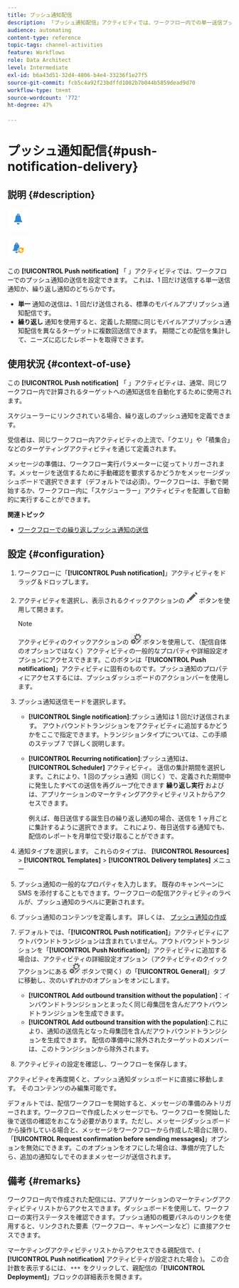 ```yaml
---
title: プッシュ通知配信
description: 「プッシュ通知配信」アクティビティでは、ワークフロー内での単一送信プッシュ通知または繰り返しプッシュ通知の送信を設定できます。
audience: automating
content-type: reference
topic-tags: channel-activities
feature: Workflows
role: Data Architect
level: Intermediate
exl-id: b6a43d51-32d4-4806-b4e4-33236f1e27f5
source-git-commit: fcb5c4a92f23bdffd1082b7b044b5859dead9d70
workflow-type: tm+mt
source-wordcount: '772'
ht-degree: 47%

---
```


# プッシュ通知配信{#push-notification-delivery}

## 説明 {#description}

![](assets/push.png)

![](assets/recurrentpush.png)

この **[!UICONTROL Push notification]** 「 」アクティビティでは、ワークフローでのプッシュ通知の送信を設定できます。 これは、1 回だけ送信する単一送信通知か、繰り返し通知のどちらかです。

* **単一** 通知の送信は、1 回だけ送信される、標準のモバイルアプリプッシュ通知配信です。
* **繰り返し** 通知を使用すると、定義した期間に同じモバイルアプリプッシュ通知配信を異なるターゲットに複数回送信できます。 期間ごとの配信を集計して、ニーズに応じたレポートを取得できます。

## 使用状況 {#context-of-use}

この **[!UICONTROL Push notification]** 「 」アクティビティは、通常、同じワークフロー内で計算されるターゲットへの通知送信を自動化するために使用されます。

スケジューラーにリンクされている場合、繰り返しのプッシュ通知を定義できます。

受信者は、同じワークフロー内アクティビティの上流で、「クエリ」や「積集合」などのターゲティングアクティビティを通じて定義されます。

メッセージの準備は、ワークフロー実行パラメーターに従ってトリガーされます。メッセージを送信するために手動確認を要求するかどうかをメッセージダッシュボードで選択できます（デフォルトでは必須）。ワークフローは、手動で開始するか、ワークフロー内に「スケジューラー」アクティビティを配置して自動的に実行することができます。

**関連トピック**

* [ワークフローでの繰り返しプッシュ通知の送信](../../automating/using/recurring-push-notifications.md)

## 設定 {#configuration}

1. ワークフローに「**[!UICONTROL Push notification]**」アクティビティをドラッグ＆ドロップします。
1. アクティビティを選択し、表示されるクイックアクションの ![](assets/edit_darkgrey-24px.png) ボタンを使用して開きます。

   >[!NOTE]
   >
   >アクティビティのクイックアクションの ![](assets/dlv_activity_params-24px.png) ボタンを使用して、（配信自体のオプションではなく）アクティビティの一般的なプロパティや詳細設定オプションにアクセスできます。このボタンは「**[!UICONTROL Push notification]**」アクティビティに固有のものです。プッシュ通知のプロパティにアクセスするには、プッシュダッシュボードのアクションバーを使用します。

1. プッシュ通知送信モードを選択します。

   * **[!UICONTROL Single notification]**:プッシュ通知は 1 回だけ送信されます。 アウトバウンドトランジションをアクティビティに追加するかどうかをここで指定できます。トランジションタイプについては、この手順のステップ 7 で詳しく説明します。
   * **[!UICONTROL Recurring notification]**:プッシュ通知は、 **[!UICONTROL Scheduler]** アクティビティ。 送信の集計期間を選択します。これにより、1 回のプッシュ通知（同じく）で、定義された期間中に発生したすべての送信を再グループ化できます **繰り返し実行** およびは、アプリケーションのマーケティングアクティビティリストからアクセスできます。

      例えば、毎日送信する誕生日の繰り返し通知の場合、送信を 1 ヶ月ごとに集計するように選択できます。 これにより、毎日送信する通知でも、配信のレポートを月単位で受け取ることができます。

1. 通知タイプを選択します。 これらのタイプは、 **[!UICONTROL Resources]** > **[!UICONTROL Templates]** > **[!UICONTROL Delivery templates]** メニュー
1. プッシュ通知の一般的なプロパティを入力します。 既存のキャンペーンに SMS を添付することもできます。ワークフローの配信アクティビティのラベルが、プッシュ通知のラベルに更新されます。
1. プッシュ通知のコンテンツを定義します。 詳しくは、 [プッシュ通知の作成](../../channels/using/preparing-and-sending-a-push-notification.md)
1. デフォルトでは、「**[!UICONTROL Push notification]**」アクティビティにアウトバウンドトランジションは含まれていません。アウトバウンドトランジションを「**[!UICONTROL Push Notification]**」アクティビティに追加する場合は、アクティビティの詳細設定オプション（アクティビティのクイックアクションにある ![](assets/dlv_activity_params-24px.png) ボタンで開く）の「**[!UICONTROL General]**」タブに移動し、次のいずれかのオプションをオンにします。

   * **[!UICONTROL Add outbound transition without the population]**：インバウンドトランジションとまったく同じ母集団を含んだアウトバウンドトランジションを生成できます。
   * **[!UICONTROL Add outbound transition with the population]**:これにより、通知の送信先となった母集団を含んだアウトバウンドトランジションを生成できます。 配信の準備中に除外されたターゲットのメンバーは、このトランジションから除外されます。

1. アクティビティの設定を確認し、ワークフローを保存します。

アクティビティを再度開くと、プッシュ通知ダッシュボードに直接に移動します。 そのコンテンツのみ編集可能です。

デフォルトでは、配信ワークフローを開始すると、メッセージの準備のみトリガーされます。ワークフローで作成したメッセージでも、ワークフローを開始した後で送信の確認をおこなう必要があります。ただし、メッセージダッシュボードから操作している場合と、メッセージをワークフローから作成した場合に限り、「**[!UICONTROL Request confirmation before sending messages]**」オプションを無効にできます。このオプションをオフにした場合は、準備が完了したら、追加の通知なしでそのままメッセージが送信されます。

## 備考 {#remarks}

ワークフロー内で作成された配信には、アプリケーションのマーケティングアクティビティリストからアクセスできます。ダッシュボードを使用して、ワークフローの実行ステータスを確認できます。プッシュ通知の概要パネルのリンクを使用すると、リンクされた要素（ワークフロー、キャンペーンなど）に直接アクセスできます。

マーケティングアクティビティリストからアクセスできる親配信で、( **[!UICONTROL Push notification]** アクティビティが設定された場合 )。 この合計数を表示するには、![](assets/wkf_dlv_detail_button.png) をクリックして、親配信の「**[!UICONTROL Deployment]**」ブロックの詳細表示を開きます。
